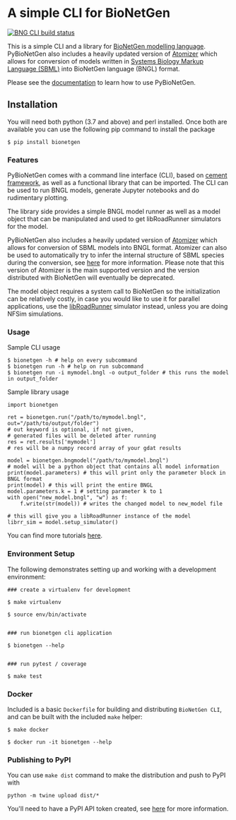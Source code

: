 # A simple CLI for BioNetGen 

[![BNG CLI build status](https://github.com/RuleWorld/PyBioNetGen/workflows/bng-cli-tests/badge.svg)](https://github.com/RuleWorld/PyBioNetGen/actions)

This is a simple CLI and a library for [BioNetGen modelling language](http://bionetgen.org/). PyBioNetGen also includes a heavily updated version of [Atomizer](https://github.com/RuleWorld/atomizer) which allows for conversion of models written in [Systems Biology Markup Language (SBML)](https://synonym.caltech.edu/) into BioNetGen language (BNGL) format. 

Please see the [documentation](https://pybionetgen.readthedocs.io/en/latest/) to learn how to use PyBioNetGen. 

## Installation

You will need both python (3.7 and above) and perl installed. Once both are available you can use the following pip command to install the package

```
$ pip install bionetgen
```

### Features 

PyBioNetGen comes with a command line interface (CLI), based on [cement framework](https://builtoncement.com/), as well as a functional library that can be imported. The CLI can be used to run BNGL models, generate Jupyter notebooks and do rudimentary plotting. 

The library side provides a simple BNGL model runner as well as a model object that can be manipulated and used to get libRoadRunner simulators for the model. 

PyBioNetGen also includes a heavily updated version of [Atomizer](https://github.com/RuleWorld/atomizer) which allows for conversion of SBML models into BNGL format. Atomizer can also be used to automatically try to infer the internal structure of SBML species during the conversion, see [here](https://pybionetgen.readthedocs.io/en/latest/atomizer.html) for more information. Please note that this version of Atomizer is the main supported version and the version distributed with BioNetGen will eventually be deprecated. 

The model object requires a system call to BioNetGen so the initialization can be relatively costly, in case you would like to use it for parallel applications, use the [libRoadRunner](http://libroadrunner.org/) simulator instead, unless you are doing NFSim simulations.

### Usage 

Sample CLI usage

```
$ bionetgen -h # help on every subcommand
$ bionetgen run -h # help on run subcommand
$ bionetgen run -i mymodel.bngl -o output_folder # this runs the model in output_folder
```

Sample library usage

```
import bionetgen 

ret = bionetgen.run("/path/to/mymodel.bngl", out="/path/to/output/folder")
# out keyword is optional, if not given, 
# generated files will be deleted after running
res = ret.results['mymodel']
# res will be a numpy record array of your gdat results

model = bionetgen.bngmodel("/path/to/mymodel.bngl")
# model will be a python object that contains all model information
print(model.parameters) # this will print only the parameter block in BNGL format
print(model) # this will print the entire BNGL
model.parameters.k = 1 # setting parameter k to 1
with open("new_model.bngl", "w") as f:
    f.write(str(model)) # writes the changed model to new_model file

# this will give you a libRoadRunner instance of the model
librr_sim = model.setup_simulator()
```

You can find more tutorials [here](https://pybionetgen.readthedocs.io/en/latest/tutorials.html).

### Environment Setup

The following demonstrates setting up and working with a development environment:

```
### create a virtualenv for development

$ make virtualenv

$ source env/bin/activate


### run bionetgen cli application

$ bionetgen --help


### run pytest / coverage

$ make test
```

### Docker

Included is a basic `Dockerfile` for building and distributing `BioNetGen CLI`,
and can be built with the included `make` helper:

```
$ make docker

$ docker run -it bionetgen --help
```

### Publishing to PyPI

You can use `make dist` command to make the distribution and push to PyPI with

```
python -m twine upload dist/*
```

You'll need to have a PyPI API token created, see [here](https://packaging.python.org/tutorials/packaging-projects/) for more information. 
